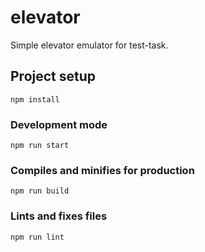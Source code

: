 # elevator

Simple elevator emulator for test-task.

## Project setup
```
npm install
```

### Development mode
```
npm run start
```

### Compiles and minifies for production
```
npm run build
```

### Lints and fixes files
```
npm run lint
```
